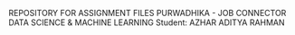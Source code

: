REPOSITORY FOR ASSIGNMENT FILES
PURWADHIKA - JOB CONNECTOR DATA SCIENCE & MACHINE LEARNING
Student: AZHAR ADITYA RAHMAN
